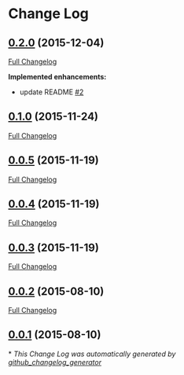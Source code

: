 # Change Log

## [0.2.0](https://github.com/Adorkable/APIBaseiOS/tree/0.2.0) (2015-12-04)
[Full Changelog](https://github.com/Adorkable/APIBaseiOS/compare/0.1.0...0.2.0)

**Implemented enhancements:**

- update README [\#2](https://github.com/Adorkable/APIBaseiOS/issues/2)

## [0.1.0](https://github.com/Adorkable/APIBaseiOS/tree/0.1.0) (2015-11-24)
[Full Changelog](https://github.com/Adorkable/APIBaseiOS/compare/0.0.5...0.1.0)

## [0.0.5](https://github.com/Adorkable/APIBaseiOS/tree/0.0.5) (2015-11-19)
[Full Changelog](https://github.com/Adorkable/APIBaseiOS/compare/0.0.4...0.0.5)

## [0.0.4](https://github.com/Adorkable/APIBaseiOS/tree/0.0.4) (2015-11-19)
[Full Changelog](https://github.com/Adorkable/APIBaseiOS/compare/0.0.3...0.0.4)

## [0.0.3](https://github.com/Adorkable/APIBaseiOS/tree/0.0.3) (2015-11-19)
[Full Changelog](https://github.com/Adorkable/APIBaseiOS/compare/0.0.2...0.0.3)

## [0.0.2](https://github.com/Adorkable/APIBaseiOS/tree/0.0.2) (2015-08-10)
[Full Changelog](https://github.com/Adorkable/APIBaseiOS/compare/0.0.1...0.0.2)

## [0.0.1](https://github.com/Adorkable/APIBaseiOS/tree/0.0.1) (2015-08-10)


\* *This Change Log was automatically generated by [github_changelog_generator](https://github.com/skywinder/Github-Changelog-Generator)*